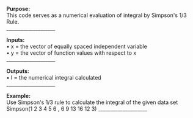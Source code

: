 **Purpose:** <br>
This code serves as a numerical evaluation of integral by Simpson's 1/3 Rule.<br>
____________________<br>

**Inputs:**<br>
• x = the vector of equally spaced independent variable<br>
• y = the vector of function values with respect to x<br>
____________________<br>

**Outputs:**<br>
• I = the numerical integral calculated<br>
____________________<br>

**Example:**<br>
Use Simpson's 1/3 rule to calculate the integral of the given data set<br>
Simpson(1 2 3 4 5 6 , 6 9 13 16 12 3)
____________________<br>
